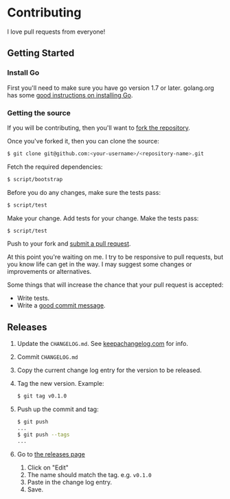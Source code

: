 # Contributing

I love pull requests from everyone!

## Getting Started

### Install Go

First you'll need to make sure you have go version 1.7 or later. golang.org has some [good instructions on installing Go](https://golang.org/doc/install).

### Getting the source

If you will be contributing, then you'll want to [fork the repository](https://help.github.com/articles/fork-a-repo/).

Once you've forked it, then you can clone the source:

```sh
$ git clone git@github.com:<your-username>/<repository-name>.git
```

Fetch the required dependencies:

```sh
$ script/bootstrap
```

Before you do any changes, make sure the tests pass:

```sh
$ script/test
```

Make your change. Add tests for your change. Make the tests pass:

```sh
$ script/test
```

Push to your fork and [submit a pull request](https://help.github.com/articles/creating-a-pull-request/).

At this point you're waiting on me. I try to be responsive to pull requests, but you know life can get in the way. I may suggest some changes or improvements or alternatives.

Some things that will increase the chance that your pull request is accepted:

- Write tests.
- Write a [good commit message](http://tbaggery.com/2008/04/19/a-note-about-git-commit-messages.html).

## Releases

1.  Update the `CHANGELOG.md`. See [keepachangelog.com](http://keepachangelog.com/) for info.
2.  Commit `CHANGELOG.md`
3.  Copy the current change log entry for the version to be released.
4.  Tag the new version. Example:

    ```sh
    $ git tag v0.1.0
    ```

5.  Push up the commit and tag:

    ```sh
    $ git push
    ...
    $ git push --tags
    ...
    ```

6.  Go to [the releases page](https://github.com/docwhat/temple/releases)
    1.  Click on "Edit"
    2.  The name should match the tag. e.g. `v0.1.0`
    3.  Paste in the change log entry.
    4.  Save.
